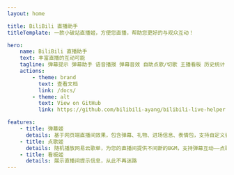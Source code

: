 ```yaml
---
layout: home

title: BiliBili 直播助手
titleTemplate: 一款小破站直播姬，方便您直播，帮助您更好的与观众互动！

hero:
    name: BiliBili 直播助手
    text: 丰富直播的互动可能
    tagline: 弹幕提示 弹幕助手 语音播报 弹幕音效 自助点歌/切歌 主播看板 历史统计 自定义主题
    actions:
        - theme: brand
          text: 查看文档
          link: /docs/
        - theme: alt
          text: View on GitHub
          link: https://github.com/bilibili-ayang/bilibili-live-helper

features:
    - title: 弹幕姬
      details: 基于网页端直播间效果，包含弹幕、礼物、进场信息、表情包，支持自定义表情包音效，支持更多好玩内容的开发扩展
    - title: 点歌姬
      details: 随机播放网易云歌单，为您的直播间提供不间断的BGM，支持弹幕互动——点歌/切歌，实现完全自动的直播“茶水间”
    - title: 看板姬
      details: 展示直播间提示信息，从此不再迷路
---
```

